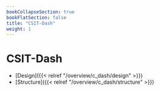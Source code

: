 ```yaml
---
bookCollapseSection: true
bookFlatSection: false
title: "CSIT-Dash"
weight: 1
---
```


# CSIT-Dash

- [Design]({{< relref "/overview/c_dash/design" >}})
- [Structure]({{< relref "/overview/c_dash/structure" >}})
